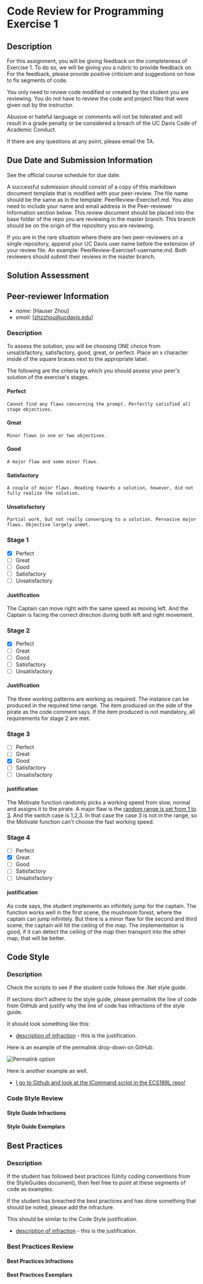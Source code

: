 # Code Review for Programming Exercise 1 #
## Description ##

For this assignment, you will be giving feedback on the completeness of Exercise 1.  To do so, we will be giving you a rubric to provide feedback on. For the feedback, please provide positive criticism and suggestions on how to fix segments of code.

You only need to review code modified or created by the student you are reviewing. You do not have to review the code and project files that were given out by the instructor.

Abusive or hateful language or comments will not be tolerated and will result in a grade penalty or be considered a breach of the UC Davis Code of Academic Conduct.

If there are any questions at any point, please email the TA.

## Due Date and Submission Information ##
See the official course schedule for due date.

A successful submission should consist of a copy of this markdown document template that is modified with your peer-review. The file name should be the same as in the template: PeerReview-Exercise1.md. You also need to include your name and email address in the Peer-reviewer Information section below. This review document should be placed into the base folder of the repo you are reviewing in the master branch. This branch should be on the origin of the repository you are reviewing.

If you are in the rare situation where there are two peer-reviewers on a single repository, append your UC Davis user name before the extension of your review file. An example: PeerReview-Exercise1-username.md. Both reviewers should submit their reviews in the master branch.  

## Solution Assessment ##

## Peer-reviewer Information

* *name:* [Hauser Zhou] 
* *email:* [zhzzhou@ucdavis.edu]

### Description ###

To assess the solution, you will be choosing ONE choice from unsatisfactory, satisfactory, good, great, or perfect. Place an x character inside of the square braces next to the appropriate label.

The following are the criteria by which you should assess your peer's solution of the exercise's stages.

#### Perfect #### 
    Cannot find any flaws concerning the prompt. Perfectly satisfied all stage objectives.

#### Great ####
    Minor flaws in one or two objectives. 

#### Good #####
    A major flaw and some minor flaws.

#### Satisfactory ####
    A couple of major flaws. Heading towards a solution, however, did not fully realize the solution.

#### Unsatisfactory ####
    Partial work, but not really converging to a solution. Pervasive major flaws. Objective largely unmet.


### Stage 1 ###

- [x] Perfect
- [ ] Great
- [ ] Good
- [ ] Satisfactory
- [ ] Unsatisfactory

#### Justification ##### 
The Captain can move right with the same speed as moving left. And the Captain is facing the correct direction during both left and right movement.

### Stage 2 ###

- [x] Perfect
- [ ] Great
- [ ] Good
- [ ] Satisfactory
- [ ] Unsatisfactory

#### Justification ##### 
The three working patterns are working as required. The instance can be produced in the required time range. The item produced on the side of the pirate as the code comment says. If the item produced is not mandatory, all requirements for stage 2 are met.

### Stage 3 ###

- [ ] Perfect
- [ ] Great
- [x] Good
- [ ] Satisfactory
- [ ] Unsatisfactory

#### justification ##### 
The Motivate function randomly picks a working speed from slow, normal and assigns it to the pirate. A major flaw is the [random range is set from 1 to 3](https://github.com/ensemble-ai/exercise-1-command-pattern-SerpentSnek/blob/286c3a462164cb8f87b52438ef9a135aa170ceb2/Captain/Assets/Scripts/PirateController.cs#L33). And the switch case is 1,2,3. In that case the case 3 is not in the range, so the Motivate function can't choose the fast working speed.

### Stage 4 ###

- [ ] Perfect
- [x] Great
- [ ] Good
- [ ] Satisfactory
- [ ] Unsatisfactory

#### justification ##### 
As code says, the student implements an infinitely jump for the captain. The function works well in the first scene, the mushroom forest, where the captain can jump infinitely. But there is a minor flaw for the second and third scene, the captain will hit the ceiling of the map. The implementation is good, if it can detect the ceiling of the map then transport into the other map, that will be better.

## Code Style ##

### Description ###
Check the scripts to see if the student code follows the .Net style guide.

If sections don't adhere to the style guide, please permalink the line of code from GitHub and justify why the line of code has infractions of the style guide.

It should look something like this:

* [description of infraction](https://github.com/dr-jam/ECS189L) - this is the justification.

Here is an example of the permalink drop-down on GitHub.

![Permalink option](../images/permalink_example.png)

Here is another example as well.

* [I go to Github and look at the ICommand script in the ECS189L repo!](https://github.com/dr-jam/ECS189L/blob/1618376092e85ffd63d3af9d9dcc1f2078df2170/Projects/CommandPatternExample/Assets/Scripts/ICommand.cs#L5)

### Code Style Review ###

#### Style Guide Infractions ####

#### Style Guide Exemplars ####

## Best Practices ##

### Description ###

If the student has followed best practices (Unity coding conventions from the StyleGuides document), then feel free to point at these segments of code as examples. 

If the student has breached the best practices and has done something that should be noted, please add the infracture.

This should be similar to the Code Style justification.

* [description of infraction](https://github.com/dr-jam/ECS189L) - this is the justification.

### Best Practices Review ###

#### Best Practices Infractions ####

#### Best Practices Exemplars ####
